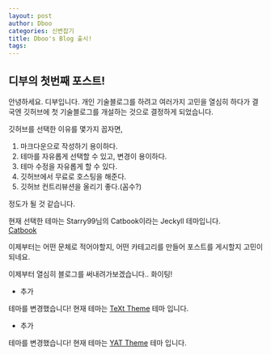 ```yaml
---
layout: post
author: Dboo
categories: 신변잡기
title: Dboo's Blog 출시!
tags:
---
```



## 디부의 첫번째 포스트!

안녕하세요. 디부입니다.
개인 기술블로그를 하려고 여러가지 고민을 열심히 하다가 결국엔 깃허브에 첫 기술블로그를 개설하는 것으로 결정하게 되었습니다.

깃허브를 선택한 이유를 몇가지 꼽자면,
1. 마크다운으로 작성하기 용이하다.
2. 테마를 자유롭게 선택할 수 있고, 변경이 용이하다.
3. 테마 수정을 자유롭게 할 수 있다.
4. 깃허브에서 무료로 호스팅을 해준다.
5. 깃허브 컨트리뷰션을 올리기 좋다.(꼼수?)

정도가 될 것 같습니다.

현재 선택한 테마는 Starry99님의 Catbook이라는 Jeckyll 테마입니다.  
[Catbook](http://jekyllthemes.org/themes/CATbook/)

이제부터는 어떤 문체로 적어야할지, 어떤 카테고리를 만들어 포스트를 게시할지 고민이 되네요.

이제부터 열심히 블로그를 써내려가보겠습니다.. 화이팅!

+ 추가

테마를 변경했습니다! 현재 테마는 [TeXt Theme](https://github.com/kitian616/jekyll-TeXt-theme) 테마 입니다.

+ 추가

테마를 변경했습니다! 현재 테마는 [YAT Theme](https://github.com/jeffreytse/jekyll-theme-yat) 테마 입니다.

